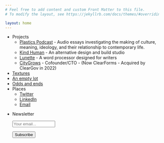 ```yaml
---
# Feel free to add content and custom Front Matter to this file.
# To modify the layout, see https://jekyllrb.com/docs/themes/#overriding-theme-defaults

layout: home
---
```

- Projects
	- [Plastics Podcast](https://open.spotify.com/show/6mFcaEBDzAQcGklB9cWJCJ?si=6d84b2ef525248f5) - Audio essays investigating the making of culture, meaning, ideology, and their relationship to contemporary life.
	- [Kind Human](https://kindhuman.studio) - An alternative design and build studio
	- [Lunette](https://lunette.app) - A word processor designed for writers
	- [CityGrows](https://citygrows.com) - Cofounder/CTO - (Now ClearForms - Acquired by ClearGov in 2022)
- [Textures](./textures)
- [An empty lot](./lot)
- [Odds and ends](./odds_and_ends)
- Places
	- [Twitter](https://twitter.com/Stephen_Corwin)
	- [LinkedIn](https://www.linkedin.com/in/swerve/)
	- [Email](mailto:me@stephencorwin.com)
- <form style="" action="https://tinyletter.com/corwin" method="post" target="popupwindow" onsubmit="window.open('https://tinyletter.com/corwin', 'popupwindow', 'scrollbars=yes,width=800,height=600');return true"><p><label for="tlemail">Newsletter</label></p><p><input placeholder="Your email..." type="text" style="width:140px" name="email" id="tlemail" /></p><input type="hidden" value="1" name="embed"/><input type="submit" value="Subscribe" /><p></p></form>
